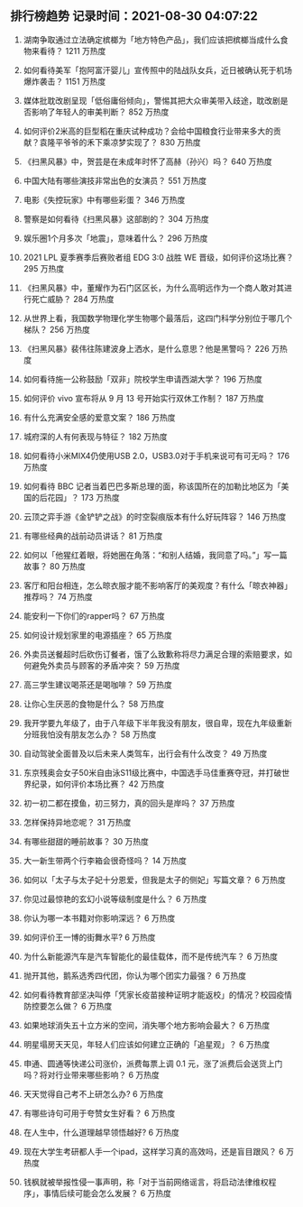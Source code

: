 
## 排行榜趋势 记录时间：2021-08-30 04:07:22
  
  1. 湖南争取通过立法确定槟榔为「地方特色产品」，我们应该把槟榔当成什么食物来看待？ 1211 万热度
    
  2. 如何看待美军「抱阿富汗婴儿」宣传照中的陆战队女兵，近日被确认死于机场爆炸袭击？ 1151 万热度
    
  3. 媒体批耽改剧呈现「低俗庸俗倾向」，警惕其把大众审美带入歧途，耽改剧是否影响了年轻人的审美判断？ 852 万热度
    
  4. 如何评价2米高的巨型稻在重庆试种成功？会给中国粮食行业带来多大的贡献？袁隆平爷爷的禾下乘凉梦实现了？ 830 万热度
    
  5. 《扫黑风暴》中，贺芸是在未成年时怀了高赫（孙兴）吗？ 640 万热度
    
  6. 中国大陆有哪些演技非常出色的女演员？ 551 万热度
    
  7. 电影《失控玩家》中有哪些彩蛋？ 346 万热度
    
  8. 警察是如何看待《扫黑风暴》这部剧的？ 304 万热度
    
  9. 娱乐圈1个月多次「地震」，意味着什么？ 296 万热度
    
  10. 2021 LPL 夏季赛季后赛败者组 EDG 3:0 战胜 WE 晋级，如何评价这场比赛？ 295 万热度
    
  11. 《扫黑风暴》中，董耀作为石门区区长，为什么高明远作为一个商人敢对其进行死亡威胁？ 284 万热度
    
  12. 从世界上看，我国数学物理化学生物哪个最落后，这四门科学分别位于哪几个梯队？ 256 万热度
    
  13. 《扫黑风暴》裴伟往陈建波身上洒水，是什么意思？他是黑警吗？ 226 万热度
    
  14. 如何看待施一公称鼓励「双非」院校学生申请西湖大学？ 196 万热度
    
  15. 如何评价 vivo 宣布将从 9 月 13 号开始实行双休工作制？ 187 万热度
    
  16. 有什么充满安全感的爱意文案？ 186 万热度
    
  17. 城府深的人有何表现与特征？ 182 万热度
    
  18. 如何看待小米MIX4仍使用USB 2.0，USB3.0对于手机来说可有可无吗？ 176 万热度
    
  19. 如何看待 BBC 记者当着巴巴多斯总理的面，称该国所在的加勒比地区为「美国的后花园」？ 173 万热度
    
  20. 云顶之弈手游《金铲铲之战》的时空裂痕版本有什么好玩阵容？ 146 万热度
    
  21. 有哪些经典的战前动员讲话？ 81 万热度
    
  22. 如何以「他猩红着眼，将她圈在角落：“和别人结婚，我同意了吗。”」写一篇故事？ 80 万热度
    
  23. 客厅和阳台相连，怎么晾衣服才能不影响客厅的美观度？有什么「晾衣神器」推荐吗？ 74 万热度
    
  24. 能安利一下你们的rapper吗？ 67 万热度
    
  25. 如何设计规划家里的电源插座？ 65 万热度
    
  26. 外卖员送餐超时后砍伤订餐者，饿了么致歉称将尽力满足合理的索赔要求，如何避免外卖员与顾客的矛盾冲突？ 59 万热度
    
  27. 高三学生建议喝茶还是喝咖啡？ 59 万热度
    
  28. 让你心生厌恶的食物是什么？ 58 万热度
    
  29. 我开学要九年级了，由于八年级下半年我没有朋友，很自卑，现在九年级重新分班我怕没有朋友怎么办？ 58 万热度
    
  30. 自动驾驶全面普及以后未来人类驾车，出行会有什么改变？ 49 万热度
    
  31. 东京残奥会女子50米自由泳S11级比赛中，中国选手马佳重赛夺冠，并打破世界纪录，如何评价本场比赛？ 42 万热度
    
  32. 初一初二都在摸鱼，初三努力，真的回头是岸吗？ 37 万热度
    
  33. 怎样保持异地恋呢？ 31 万热度
    
  34. 有哪些甜甜的睡前故事？ 30 万热度
    
  35. 大一新生带两个行李箱会很奇怪吗？ 14 万热度
    
  36. 如何以「太子与太子妃十分恩爱，但我是太子的侧妃」写篇文章？ 6 万热度
    
  37. 你见过最惊艳的玄幻小说等级制度是什么？ 6 万热度
    
  38. 你认为哪一本书籍对你影响深远？ 6 万热度
    
  39. 如何评价王一博的街舞水平? 6 万热度
    
  40. 为什么新能源汽车是汽车智能化的最佳载体，而不是传统汽车？ 6 万热度
    
  41. 抛开其他，鹅系选秀四代团，你认为哪个团实力最强？ 6 万热度
    
  42. 如何看待教育部坚决叫停「凭家长疫苗接种证明才能返校」的情况？校园疫情防控要怎么做？ 6 万热度
    
  43. 如果地球消失五十立方米的空间，消失哪个地方影响会最大？ 6 万热度
    
  44. 明星塌房天天见，年轻人们应该如何建立正确的「追星观」？ 6 万热度
    
  45. 申通、圆通等快递公司涨价，派费每票上调 0.1 元，涨了派费后会送货上门吗？将对行业带来哪些影响？ 6 万热度
    
  46. 天天觉得自己考不上研怎么办? 6 万热度
    
  47. 有哪些诗句可用于夸赞女生好看？ 6 万热度
    
  48. 在人生中，什么道理越早领悟越好? 6 万热度
    
  49. 现在大学生考研都人手一个ipad，这样学习真的高效吗，还是盲目跟风？ 6 万热度
    
  50. 钱枫就被举报性侵一事声明，称「对于当前网络谣言，将启动法律维权程序」，事情后续可能会怎么发展？ 6 万热度
    